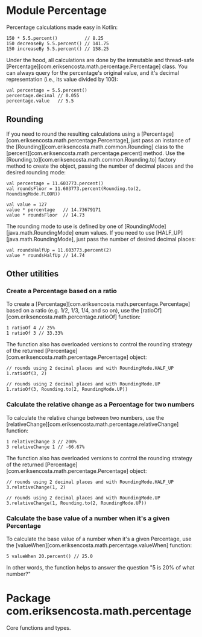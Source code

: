 # Module Percentage

Percentage calculations made easy in Kotlin:

    150 * 5.5.percent()          // 8.25
    150 decreaseBy 5.5.percent() // 141.75
    150 increaseBy 5.5.percent() // 158.25

Under the hood, all calculations are done by the immutable and thread-safe
[Percentage][com.eriksencosta.math.percentage.Percentage] class. You can always query for the percentage's original
value, and it's decimal representation (i.e., its value divided by 100):

    val percentage = 5.5.percent()
    percentage.decimal // 0.055
    percentage.value   // 5.5

## Rounding

If you need to round the resulting calculations using a [Percentage][com.eriksencosta.math.percentage.Percentage], just
pass an instance of the [Rounding][com.eriksencosta.math.common.Rounding] class to the
[percent][com.eriksencosta.math.percentage.percent] method. Use the
[Rounding.to][com.eriksencosta.math.common.Rounding.to] factory method to create the object, passing the number of
decimal places and the desired rounding mode:

    val percentage = 11.603773.percent()
    val roundsFloor = 11.603773.percent(Rounding.to(2, RoundingMode.FLOOR))

    val value = 127
    value * percentage   // 14.73679171
    value * roundsFloor  // 14.73

The rounding mode to use is defined by one of [RoundingMode][java.math.RoundingMode] enum values. If you need to use
[HALF_UP][java.math.RoundingMode], just pass the number of desired decimal places:

    val roundsHalfUp = 11.603773.percent(2)
    value * roundsHalfUp // 14.74

## Other utilities

### Create a Percentage based on a ratio

To create a [Percentage][com.eriksencosta.math.percentage.Percentage] based on a ratio (e.g. 1/2, 1/3, 1/4, and so on),
use the [ratioOf][com.eriksencosta.math.percentage.ratioOf] function:

    1 ratioOf 4 // 25%
    1 ratioOf 3 // 33.33%

The function also has overloaded versions to control the rounding strategy of the returned
[Percentage][com.eriksencosta.math.percentage.Percentage] object:

    // rounds using 2 decimal places and with RoundingMode.HALF_UP
    1.ratioOf(3, 2)

    // rounds using 2 decimal places and with RoundingMode.UP
    1.ratioOf(3, Rounding.to(2, RoundingMode.UP))

### Calculate the relative change as a Percentage for two numbers

To calculate the relative change between two numbers, use the
[relativeChange][com.eriksencosta.math.percentage.relativeChange] function:

    1 relativeChange 3 // 200%
    3 relativeChange 1 // -66.67%

The function also has overloaded versions to control the rounding strategy of the returned
[Percentage][com.eriksencosta.math.percentage.Percentage] object:

    // rounds using 2 decimal places and with RoundingMode.HALF_UP
    3.relativeChange(1, 2)

    // rounds using 2 decimal places and with RoundingMode.UP
    3.relativeChange(1, Rounding.to(2, RoundingMode.UP))

### Calculate the base value of a number when it's a given Percentage

To calculate the base value of a number when it's a given Percentage, use the
[valueWhen][com.eriksencosta.math.percentage.valueWhen] function:

    5 valueWhen 20.percent() // 25.0

In other words, the function helps to answer the question "5 is 20% of what number?"

# Package com.eriksencosta.math.percentage

Core functions and types.
